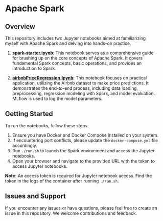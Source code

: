 # Apache Spark

## Overview

This repository includes two Jupyter notebooks aimed at familiarizing myself with Apache Spark and delving into hands-on practice.

1. [**spark-starter.ipynb**](spark-starter.ipynb): This notebook serves as a comprehensive guide for brushing up on the core concepts of Apache Spark. It covers fundamental Spark concepts, basic operations, and provides an introduction to Spark.

2. [**airbnbPriceRegression.ipynb**](airbnbPriceRegression.ipynb): This notebook focuses on practical application, utilizing the Airbnb dataset to make price predictions. It demonstrates the end-to-end process, including data loading, preprocessing, regression modeling with Spark, and model evaluation. MLflow is used to log the model parameters.

## Getting Started

To run the notebooks, follow these steps:

1. Ensure you have Docker and Docker Compose installed on your system.
2. If encountering port conflicts, please update the `docker-compose.yml` file accordingly.
3. Run `./run.sh` to launch the Spark environment and access the Jupyter notebooks.
4. Open your browser and navigate to the provided URL with the token to access Jupyter notebooks.

**Note:** An access token is required for Jupyter notebook access. Find the token in the logs of the container after running `./run.sh`.

## Issues and Support

If you encounter any issues or have questions, please feel free to create an issue in this repository. We welcome contributions and feedback.